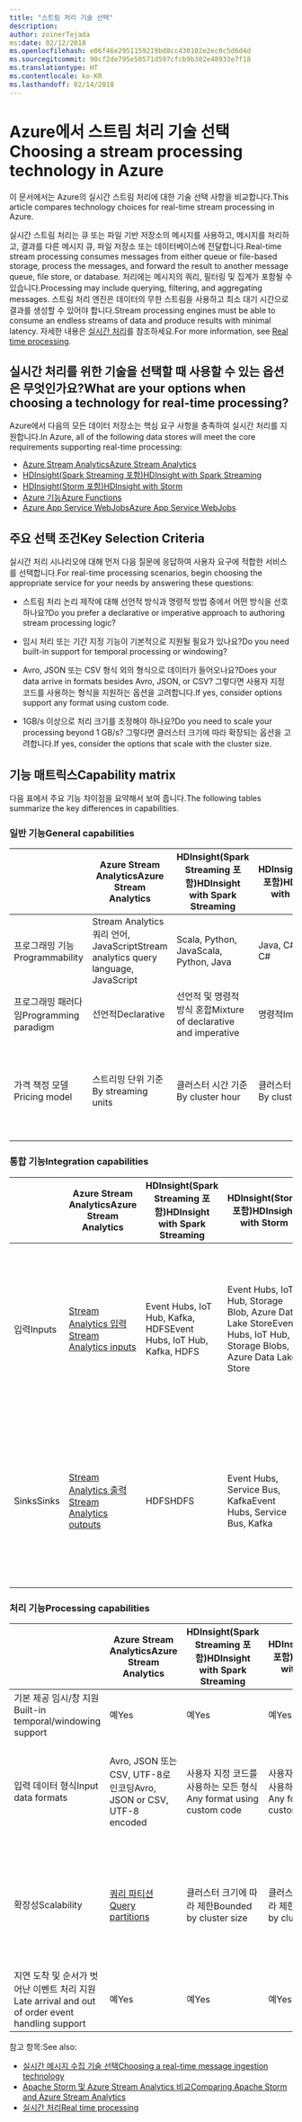 ```yaml
---
title: "스트림 처리 기술 선택"
description: 
author: zoinerTejada
ms:date: 02/12/2018
ms.openlocfilehash: e06f46e2951159219bd8cc430102e2ec0c5d6d4d
ms.sourcegitcommit: 90cf2de795e50571d597cfcb9b302e48933e7f18
ms.translationtype: HT
ms.contentlocale: ko-KR
ms.lasthandoff: 02/14/2018
---
```

# <a name="choosing-a-stream-processing-technology-in-azure"></a><span data-ttu-id="604e9-102">Azure에서 스트림 처리 기술 선택</span><span class="sxs-lookup"><span data-stu-id="604e9-102">Choosing a stream processing technology in Azure</span></span>

<span data-ttu-id="604e9-103">이 문서에서는 Azure의 실시간 스트림 처리에 대한 기술 선택 사항을 비교합니다.</span><span class="sxs-lookup"><span data-stu-id="604e9-103">This article compares technology choices for real-time stream processing in Azure.</span></span>

<span data-ttu-id="604e9-104">실시간 스트림 처리는 큐 또는 파일 기반 저장소의 메시지를 사용하고, 메시지를 처리하고, 결과를 다른 메시지 큐, 파일 저장소 또는 데이터베이스에 전달합니다.</span><span class="sxs-lookup"><span data-stu-id="604e9-104">Real-time stream processing consumes messages from either queue or file-based storage, process the messages, and forward the result to another message queue, file store, or database.</span></span> <span data-ttu-id="604e9-105">처리에는 메시지의 쿼리, 필터링 및 집계가 포함될 수 있습니다.</span><span class="sxs-lookup"><span data-stu-id="604e9-105">Processing may include querying, filtering, and aggregating messages.</span></span> <span data-ttu-id="604e9-106">스트림 처리 엔진은 데이터의 무한 스트림을 사용하고 최소 대기 시간으로 결과를 생성할 수 있어야 합니다.</span><span class="sxs-lookup"><span data-stu-id="604e9-106">Stream processing engines must be able to consume an endless streams of data and produce results with minimal latency.</span></span> <span data-ttu-id="604e9-107">자세한 내용은 [실시간 처리](../scenarios/real-time-processing.md)를 참조하세요.</span><span class="sxs-lookup"><span data-stu-id="604e9-107">For more information, see [Real time processing](../scenarios/real-time-processing.md).</span></span>

## <a name="what-are-your-options-when-choosing-a-technology-for-real-time-processing"></a><span data-ttu-id="604e9-108">실시간 처리를 위한 기술을 선택할 때 사용할 수 있는 옵션은 무엇인가요?</span><span class="sxs-lookup"><span data-stu-id="604e9-108">What are your options when choosing a technology for real-time processing?</span></span>
<span data-ttu-id="604e9-109">Azure에서 다음의 모든 데이터 저장소는 핵심 요구 사항을 충족하여 실시간 처리를 지원합니다.</span><span class="sxs-lookup"><span data-stu-id="604e9-109">In Azure, all of the following data stores will meet the core requirements supporting real-time processing:</span></span>
- [<span data-ttu-id="604e9-110">Azure Stream Analytics</span><span class="sxs-lookup"><span data-stu-id="604e9-110">Azure Stream Analytics</span></span>](/azure/stream-analytics/)
- [<span data-ttu-id="604e9-111">HDInsight(Spark Streaming 포함)</span><span class="sxs-lookup"><span data-stu-id="604e9-111">HDInsight with Spark Streaming</span></span>](/azure/hdinsight/spark/apache-spark-streaming-overview)
- [<span data-ttu-id="604e9-112">HDInsight(Storm 포함)</span><span class="sxs-lookup"><span data-stu-id="604e9-112">HDInsight with Storm</span></span>](/azure/hdinsight/storm/apache-storm-overview)
- [<span data-ttu-id="604e9-113">Azure 기능</span><span class="sxs-lookup"><span data-stu-id="604e9-113">Azure Functions</span></span>](/azure/azure-functions/functions-overview)
- [<span data-ttu-id="604e9-114">Azure App Service WebJobs</span><span class="sxs-lookup"><span data-stu-id="604e9-114">Azure App Service WebJobs</span></span>](/azure/app-service/web-sites-create-web-jobs)

## <a name="key-selection-criteria"></a><span data-ttu-id="604e9-115">주요 선택 조건</span><span class="sxs-lookup"><span data-stu-id="604e9-115">Key Selection Criteria</span></span>

<span data-ttu-id="604e9-116">실시간 처리 시나리오에 대해 먼저 다음 질문에 응답하여 사용자 요구에 적합한 서비스를 선택합니다.</span><span class="sxs-lookup"><span data-stu-id="604e9-116">For real-time processing scenarios, begin choosing the appropriate service for your needs by answering these questions:</span></span>

- <span data-ttu-id="604e9-117">스트림 처리 논리 제작에 대해 선언적 방식과 명령적 방법 중에서 어떤 방식을 선호하나요?</span><span class="sxs-lookup"><span data-stu-id="604e9-117">Do you prefer a declarative or imperative approach to authoring stream processing logic?</span></span>

- <span data-ttu-id="604e9-118">임시 처리 또는 기간 지정 기능이 기본적으로 지원될 필요가 있나요?</span><span class="sxs-lookup"><span data-stu-id="604e9-118">Do you need built-in support for temporal processing or windowing?</span></span>

- <span data-ttu-id="604e9-119">Avro, JSON 또는 CSV 형식 외의 형식으로 데이터가 들어오나요?</span><span class="sxs-lookup"><span data-stu-id="604e9-119">Does your data arrive in formats besides Avro, JSON, or CSV?</span></span> <span data-ttu-id="604e9-120">그렇다면 사용자 지정 코드를 사용하는 형식을 지원하는 옵션을 고려합니다.</span><span class="sxs-lookup"><span data-stu-id="604e9-120">If yes, consider options support any format using custom code.</span></span>

- <span data-ttu-id="604e9-121">1GB/s 이상으로 처리 크기를 조정해야 하나요?</span><span class="sxs-lookup"><span data-stu-id="604e9-121">Do you need to scale your processing beyond 1 GB/s?</span></span> <span data-ttu-id="604e9-122">그렇다면 클러스터 크기에 따라 확장되는 옵션을 고려합니다.</span><span class="sxs-lookup"><span data-stu-id="604e9-122">If yes, consider the options that scale with the cluster size.</span></span> 

## <a name="capability-matrix"></a><span data-ttu-id="604e9-123">기능 매트릭스</span><span class="sxs-lookup"><span data-stu-id="604e9-123">Capability matrix</span></span>

<span data-ttu-id="604e9-124">다음 표에서 주요 기능 차이점을 요약해서 보여 줍니다.</span><span class="sxs-lookup"><span data-stu-id="604e9-124">The following tables summarize the key differences in capabilities.</span></span> 

### <a name="general-capabilities"></a><span data-ttu-id="604e9-125">일반 기능</span><span class="sxs-lookup"><span data-stu-id="604e9-125">General capabilities</span></span>
| | <span data-ttu-id="604e9-126">Azure Stream Analytics</span><span class="sxs-lookup"><span data-stu-id="604e9-126">Azure Stream Analytics</span></span> | <span data-ttu-id="604e9-127">HDInsight(Spark Streaming 포함)</span><span class="sxs-lookup"><span data-stu-id="604e9-127">HDInsight with Spark Streaming</span></span> | <span data-ttu-id="604e9-128">HDInsight(Storm 포함)</span><span class="sxs-lookup"><span data-stu-id="604e9-128">HDInsight with Storm</span></span> | <span data-ttu-id="604e9-129">Azure 기능</span><span class="sxs-lookup"><span data-stu-id="604e9-129">Azure Functions</span></span> | <span data-ttu-id="604e9-130">Azure App Service WebJobs</span><span class="sxs-lookup"><span data-stu-id="604e9-130">Azure App Service WebJobs</span></span> |
| --- | --- | --- | --- | --- | --- | 
| <span data-ttu-id="604e9-131">프로그래밍 기능</span><span class="sxs-lookup"><span data-stu-id="604e9-131">Programmability</span></span> | <span data-ttu-id="604e9-132">Stream Analytics 쿼리 언어, JavaScript</span><span class="sxs-lookup"><span data-stu-id="604e9-132">Stream analytics query language, JavaScript</span></span> | <span data-ttu-id="604e9-133">Scala, Python, Java</span><span class="sxs-lookup"><span data-stu-id="604e9-133">Scala, Python, Java</span></span> | <span data-ttu-id="604e9-134">Java, C#</span><span class="sxs-lookup"><span data-stu-id="604e9-134">Java, C#</span></span> | <span data-ttu-id="604e9-135">C#, F#, Node.js</span><span class="sxs-lookup"><span data-stu-id="604e9-135">C#, F#, Node.js</span></span> | <span data-ttu-id="604e9-136">C#, Node.js, PHP, Java, Python</span><span class="sxs-lookup"><span data-stu-id="604e9-136">C#, Node.js, PHP, Java, Python</span></span> |
| <span data-ttu-id="604e9-137">프로그래밍 패러다임</span><span class="sxs-lookup"><span data-stu-id="604e9-137">Programming paradigm</span></span> | <span data-ttu-id="604e9-138">선언적</span><span class="sxs-lookup"><span data-stu-id="604e9-138">Declarative</span></span> | <span data-ttu-id="604e9-139">선언적 및 명령적 방식 혼합</span><span class="sxs-lookup"><span data-stu-id="604e9-139">Mixture of declarative and imperative</span></span> | <span data-ttu-id="604e9-140">명령적</span><span class="sxs-lookup"><span data-stu-id="604e9-140">Imperative</span></span> | <span data-ttu-id="604e9-141">명령적</span><span class="sxs-lookup"><span data-stu-id="604e9-141">Imperative</span></span> | <span data-ttu-id="604e9-142">명령적</span><span class="sxs-lookup"><span data-stu-id="604e9-142">Imperative</span></span> |    
| <span data-ttu-id="604e9-143">가격 책정 모델</span><span class="sxs-lookup"><span data-stu-id="604e9-143">Pricing model</span></span> | <span data-ttu-id="604e9-144">스트리밍 단위 기준</span><span class="sxs-lookup"><span data-stu-id="604e9-144">By streaming units</span></span> | <span data-ttu-id="604e9-145">클러스터 시간 기준</span><span class="sxs-lookup"><span data-stu-id="604e9-145">By cluster hour</span></span> | <span data-ttu-id="604e9-146">클러스터 시간 기준</span><span class="sxs-lookup"><span data-stu-id="604e9-146">By cluster hour</span></span> | <span data-ttu-id="604e9-147">함수 실행 및 리소스 사용량 기준</span><span class="sxs-lookup"><span data-stu-id="604e9-147">Per function execution and resource consumption</span></span> | <span data-ttu-id="604e9-148">App Service 계획 시간 기준</span><span class="sxs-lookup"><span data-stu-id="604e9-148">Per app service plan hour</span></span> |  

### <a name="integration-capabilities"></a><span data-ttu-id="604e9-149">통합 기능</span><span class="sxs-lookup"><span data-stu-id="604e9-149">Integration capabilities</span></span>
| | <span data-ttu-id="604e9-150">Azure Stream Analytics</span><span class="sxs-lookup"><span data-stu-id="604e9-150">Azure Stream Analytics</span></span> | <span data-ttu-id="604e9-151">HDInsight(Spark Streaming 포함)</span><span class="sxs-lookup"><span data-stu-id="604e9-151">HDInsight with Spark Streaming</span></span> | <span data-ttu-id="604e9-152">HDInsight(Storm 포함)</span><span class="sxs-lookup"><span data-stu-id="604e9-152">HDInsight with Storm</span></span> | <span data-ttu-id="604e9-153">Azure 기능</span><span class="sxs-lookup"><span data-stu-id="604e9-153">Azure Functions</span></span> | <span data-ttu-id="604e9-154">Azure App Service WebJobs</span><span class="sxs-lookup"><span data-stu-id="604e9-154">Azure App Service WebJobs</span></span> |
| --- | --- | --- | --- | --- | --- | 
| <span data-ttu-id="604e9-155">입력</span><span class="sxs-lookup"><span data-stu-id="604e9-155">Inputs</span></span> | [<span data-ttu-id="604e9-156">Stream Analytics 입력</span><span class="sxs-lookup"><span data-stu-id="604e9-156">Stream Analytics inputs</span></span>](/azure/stream-analytics/stream-analytics-define-inputs)  | <span data-ttu-id="604e9-157">Event Hubs, IoT Hub, Kafka, HDFS</span><span class="sxs-lookup"><span data-stu-id="604e9-157">Event Hubs, IoT Hub, Kafka, HDFS</span></span>  | <span data-ttu-id="604e9-158">Event Hubs, IoT Hub, Storage Blob, Azure Data Lake Store</span><span class="sxs-lookup"><span data-stu-id="604e9-158">Event Hubs, IoT Hub, Storage Blobs, Azure Data Lake Store</span></span>  | [<span data-ttu-id="604e9-159">지원되는 바인딩</span><span class="sxs-lookup"><span data-stu-id="604e9-159">Supported bindings</span></span>](/azure/azure-functions/functions-triggers-bindings#supported-bindings) | <span data-ttu-id="604e9-160">Service Bus, Storage Queues, Storage Blob, Event Hubs, WebHooks, Cosmos DB, Files</span><span class="sxs-lookup"><span data-stu-id="604e9-160">Service Bus, Storage Queues, Storage Blobs, Event Hubs, WebHooks, Cosmos DB, Files</span></span> |
| <span data-ttu-id="604e9-161">Sinks</span><span class="sxs-lookup"><span data-stu-id="604e9-161">Sinks</span></span> |  [<span data-ttu-id="604e9-162">Stream Analytics 출력</span><span class="sxs-lookup"><span data-stu-id="604e9-162">Stream Analytics outputs</span></span>](/azure/stream-analytics/stream-analytics-define-outputs) | <span data-ttu-id="604e9-163">HDFS</span><span class="sxs-lookup"><span data-stu-id="604e9-163">HDFS</span></span> | <span data-ttu-id="604e9-164">Event Hubs, Service Bus, Kafka</span><span class="sxs-lookup"><span data-stu-id="604e9-164">Event Hubs, Service Bus, Kafka</span></span> | [<span data-ttu-id="604e9-165">지원되는 바인딩</span><span class="sxs-lookup"><span data-stu-id="604e9-165">Supported bindings</span></span>](/azure/azure-functions/functions-triggers-bindings#supported-bindings) | <span data-ttu-id="604e9-166">Service Bus, Storage Queues, Storage Blob, Event Hubs, WebHooks, Cosmos DB, Files</span><span class="sxs-lookup"><span data-stu-id="604e9-166">Service Bus, Storage Queues, Storage Blobs, Event Hubs, WebHooks, Cosmos DB, Files</span></span> | 

### <a name="processing-capabilities"></a><span data-ttu-id="604e9-167">처리 기능</span><span class="sxs-lookup"><span data-stu-id="604e9-167">Processing capabilities</span></span>
| | <span data-ttu-id="604e9-168">Azure Stream Analytics</span><span class="sxs-lookup"><span data-stu-id="604e9-168">Azure Stream Analytics</span></span> | <span data-ttu-id="604e9-169">HDInsight(Spark Streaming 포함)</span><span class="sxs-lookup"><span data-stu-id="604e9-169">HDInsight with Spark Streaming</span></span> | <span data-ttu-id="604e9-170">HDInsight(Storm 포함)</span><span class="sxs-lookup"><span data-stu-id="604e9-170">HDInsight with Storm</span></span> | <span data-ttu-id="604e9-171">Azure 기능</span><span class="sxs-lookup"><span data-stu-id="604e9-171">Azure Functions</span></span> | <span data-ttu-id="604e9-172">Azure App Service WebJobs</span><span class="sxs-lookup"><span data-stu-id="604e9-172">Azure App Service WebJobs</span></span> |
| --- | --- | --- | --- | --- | --- | 
| <span data-ttu-id="604e9-173">기본 제공 임시/창 지원</span><span class="sxs-lookup"><span data-stu-id="604e9-173">Built-in temporal/windowing support</span></span> | <span data-ttu-id="604e9-174">예</span><span class="sxs-lookup"><span data-stu-id="604e9-174">Yes</span></span> | <span data-ttu-id="604e9-175">예</span><span class="sxs-lookup"><span data-stu-id="604e9-175">Yes</span></span> | <span data-ttu-id="604e9-176">예</span><span class="sxs-lookup"><span data-stu-id="604e9-176">Yes</span></span> | <span data-ttu-id="604e9-177">아니오</span><span class="sxs-lookup"><span data-stu-id="604e9-177">No</span></span> | <span data-ttu-id="604e9-178">아니요</span><span class="sxs-lookup"><span data-stu-id="604e9-178">No</span></span> |
| <span data-ttu-id="604e9-179">입력 데이터 형식</span><span class="sxs-lookup"><span data-stu-id="604e9-179">Input data formats</span></span> | <span data-ttu-id="604e9-180">Avro, JSON 또는 CSV, UTF-8로 인코딩</span><span class="sxs-lookup"><span data-stu-id="604e9-180">Avro, JSON or CSV, UTF-8 encoded</span></span> | <span data-ttu-id="604e9-181">사용자 지정 코드를 사용하는 모든 형식</span><span class="sxs-lookup"><span data-stu-id="604e9-181">Any format using custom code</span></span> | <span data-ttu-id="604e9-182">사용자 지정 코드를 사용하는 모든 형식</span><span class="sxs-lookup"><span data-stu-id="604e9-182">Any format using custom code</span></span> | <span data-ttu-id="604e9-183">사용자 지정 코드를 사용하는 모든 형식</span><span class="sxs-lookup"><span data-stu-id="604e9-183">Any format using custom code</span></span> | <span data-ttu-id="604e9-184">사용자 지정 코드를 사용하는 모든 형식</span><span class="sxs-lookup"><span data-stu-id="604e9-184">Any format using custom code</span></span> |
| <span data-ttu-id="604e9-185">확장성</span><span class="sxs-lookup"><span data-stu-id="604e9-185">Scalability</span></span> | [<span data-ttu-id="604e9-186">쿼리 파티션</span><span class="sxs-lookup"><span data-stu-id="604e9-186">Query partitions</span></span>](/azure/stream-analytics/stream-analytics-parallelization) | <span data-ttu-id="604e9-187">클러스터 크기에 따라 제한</span><span class="sxs-lookup"><span data-stu-id="604e9-187">Bounded by cluster size</span></span> | <span data-ttu-id="604e9-188">클러스터 크기에 따라 제한</span><span class="sxs-lookup"><span data-stu-id="604e9-188">Bounded by cluster size</span></span> | <span data-ttu-id="604e9-189">최대 200개의 함수 앱 인스턴스를 병렬로 처리</span><span class="sxs-lookup"><span data-stu-id="604e9-189">Up to 200 function app instances processing in parallel</span></span> | <span data-ttu-id="604e9-190">App Service 계획 용량에 따라 제한</span><span class="sxs-lookup"><span data-stu-id="604e9-190">Bounded by app service plan capacity</span></span> | 
| <span data-ttu-id="604e9-191">지연 도착 및 순서가 벗어난 이벤트 처리 지원</span><span class="sxs-lookup"><span data-stu-id="604e9-191">Late arrival and out of order event handling support</span></span> | <span data-ttu-id="604e9-192">예</span><span class="sxs-lookup"><span data-stu-id="604e9-192">Yes</span></span> | <span data-ttu-id="604e9-193">예</span><span class="sxs-lookup"><span data-stu-id="604e9-193">Yes</span></span> | <span data-ttu-id="604e9-194">예</span><span class="sxs-lookup"><span data-stu-id="604e9-194">Yes</span></span> | <span data-ttu-id="604e9-195">아니요</span><span class="sxs-lookup"><span data-stu-id="604e9-195">No</span></span> | <span data-ttu-id="604e9-196">아니요</span><span class="sxs-lookup"><span data-stu-id="604e9-196">No</span></span> |

<span data-ttu-id="604e9-197">참고 항목:</span><span class="sxs-lookup"><span data-stu-id="604e9-197">See also:</span></span>

- [<span data-ttu-id="604e9-198">실시간 메시지 수집 기술 선택</span><span class="sxs-lookup"><span data-stu-id="604e9-198">Choosing a real-time message ingestion technology</span></span>](./real-time-ingestion.md)
- [<span data-ttu-id="604e9-199">Apache Storm 및 Azure Stream Analytics 비교</span><span class="sxs-lookup"><span data-stu-id="604e9-199">Comparing Apache Storm and Azure Stream Analytics</span></span>](/azure/stream-analytics/stream-analytics-comparison-storm)
- [<span data-ttu-id="604e9-200">실시간 처리</span><span class="sxs-lookup"><span data-stu-id="604e9-200">Real time processing</span></span>](../scenarios/real-time-processing.md)

